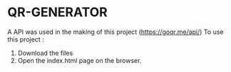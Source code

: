# QR-GENERATOR 
A API was used in the making of this project (https://goqr.me/api/)
To use this project :
1. Download the files
2. Open the index.html page on the browser.
